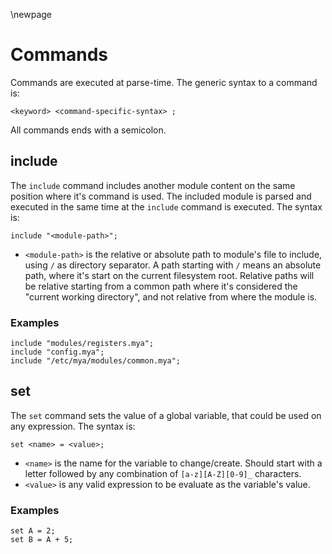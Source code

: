 \newpage
# Commands

Commands are executed at parse-time. The generic syntax to a command is:

```
<keyword> <command-specific-syntax> ;
```

All commands ends with a semicolon.

## include

The `include` command includes another module content on the same position where it's command
is used. The included module is parsed and executed in the same time at the `include` command
is executed. The syntax is:

```
include "<module-path>";
```

* `<module-path>` is the relative or absolute path to module's file to include, using `/` as
  directory separator. A path starting with `/` means an absolute path, where it's start on
  the current filesystem root. Relative paths will be relative starting from a common path
  where it's considered the "current working directory", and not relative from where the
  module is.

### Examples

```
include "modules/registers.mya";
include "config.mya";
include "/etc/mya/modules/common.mya";
```

## set

The `set` command sets the value of a global variable, that could be used on any expression.
The syntax is:

```
set <name> = <value>;
```

* `<name>` is the name for the variable to change/create. Should start with a letter followed by
  any combination of `[a-z][A-Z][0-9]_` characters.
* `<value>` is any valid expression to be evaluate as the variable's value.

### Examples

```
set A = 2;
set B = A + 5;
```

